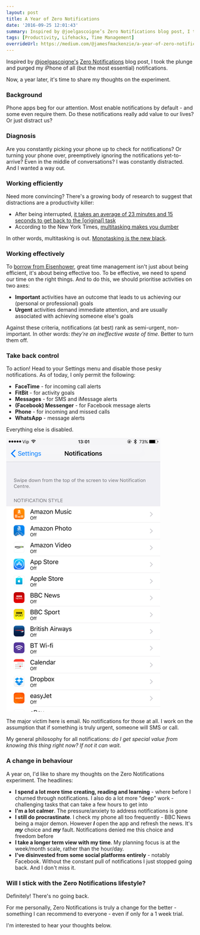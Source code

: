 ```yaml
---
layout: post
title: A Year of Zero Notifications
date: '2016-09-25 12:01:43'
summary: Inspired by @joelgascoigne’s Zero Notifications blog post, I took the plunge and purged my iPhone of all (but the most essential) notifications ...
tags: [Productivity, Lifehacks, Time Management]
overrideUrl: https://medium.com/@jamesfmackenzie/a-year-of-zero-notifications-d69209288ea4
---
```


Inspired by <a href="http://www.twitter.com/joelgascoigne" target="_blank">@joelgascoigne's</a> <a href="http://joel.is/post/39927202947/zero-notifications" target="_blank">Zero Notifications</a> blog post, I took the plunge and purged my iPhone of all (but the most essential) notifications.

Now, a year later, it's time to share my thoughts on the experiment.

### Background

Phone apps beg for our attention. Most enable notifications by default - and some even require them. Do these notifications really add value to our lives? Or just distract us?

### Diagnosis

Are you constantly picking your phone up to check for notifications? Or turning your phone over, preemptively ignoring the notifications yet-to-arrive? Even in the middle of conversations? I was constantly distracted. And I wanted a way out.

### Working efficiently

Need more convincing? There's a growing body of research to suggest that distractions are a productivity killer:

* After being interrupted, <a href="http://lifehacker.com/how-long-it-takes-to-get-back-on-track-after-a-distract-1720708353" target="_blank">it takes an average of 23 minutes and 15 seconds to get back to the [original] task</a>
* According to the New York Times, <a href="http://nyti.ms/1089Qwn" target="_blank">multitasking makes you dumber</a>

In other words, multitasking is out. <a href="http://dictionary.cambridge.org/dictionary/english/brown-green-etc-is-the-new-black" target="_blank">Monotasking is the new black</a>.

### Working effectively

To <a href="" target="_blank">borrow from Eisenhower</a>, great time management isn't just about being efficient, it's about being effective too. To be effective, we need to spend our time on the right things. And to do this, we should prioritise activities on two axes:

* **Important** activities have an outcome that leads to us achieving our (personal or professional) goals
* **Urgent** activities demand immediate attention, and are usually associated with achieving someone else's goals

Against these criteria, notifications (at best) rank as semi-urgent, non-important. In other words: *they're an ineffective waste of time*. Better to turn them off.

### Take back control

To action! Head to your Settings menu and disable those pesky notifications. As of today, I only permit the following:

* **FaceTime** - for incoming call alerts
* **FitBit** - for activity goals
* **Messages** - for SMS and iMessage alerts
* **(Facebook) Messenger** - for Facebook message alerts
* **Phone** - for incoming and missed calls
* **WhatsApp** - message alerts

Everything else is disabled.

![](/img/posts/the-great-notification-purge.png)

The major victim here is email. No notifications for those at all. I work on the assumption that if something is truly urgent, someone will SMS or call.

My general philosophy for all notifications: *do I get special value from knowing this thing right now? If not it can wait*.

### A change in behaviour 

A year on, I'd like to share my thoughts on the Zero Notifications experiment. The headlines:

* **I spend a lot more time creating, reading and learning** - where before I churned through notifications. I also do a lot more "deep" work - challenging tasks that can take a few hours to get into
* **I'm a lot calmer**. The pressure/anxiety to address notifications is gone
* **I still do procrastinate**. I check my phone all too frequently - BBC News being a major demon. However ***I*** open the app and refresh the news. It's ***my*** choice and ***my*** fault. Notifications denied me this choice and freedom before
* **I take a longer term view with my time**. My planning focus is at the week/month scale, rather than the hour/day.
* **I've disinvested from some social platforms entirely** - notably Facebook. Without the constant pull of notifications I just stopped going back. And I don't miss it.

### Will I stick with the Zero Notifications lifestyle?

Definitely! There's no going back.

For me personally, Zero Notifications is truly a change for the better - something I can recommend to everyone - even if only for a 1 week trial.

I'm interested to hear your thoughts below. 
